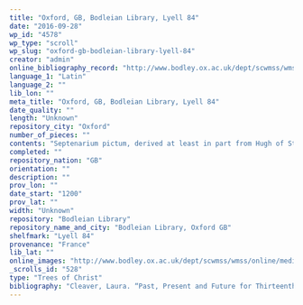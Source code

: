 ```yaml
---
title: "Oxford, GB, Bodleian Library, Lyell 84"
date: "2016-09-28"
wp_id: "4578"
wp_type: "scroll"
wp_slug: "oxford-gb-bodleian-library-lyell-84"
creator: "admin"
online_bibliography_record: "http://www.bodley.ox.ac.uk/dept/scwmss/wmss/online/medieval/lyell/lyell.html"
language_1: "Latin"
language_2: ""
lib_lon: ""
meta_title: "Oxford, GB, Bodleian Library, Lyell 84"
date_quality: ""
length: "Unknown"
repository_city: "Oxford"
number_of_pieces: ""
contents: "Septenarium pictum, derived at least in part from Hugh of St. Victor, De quinque septenis."
completed: ""
repository_nation: "GB"
orientation: ""
description: ""
prov_lon: ""
date_start: "1200"
prov_lat: ""
width: "Unknown"
repository: "Bodleian Library"
repository_name_and_city: "Bodleian Library, Oxford GB"
shelfmark: "Lyell 84"
provenance: "France"
lib_lat: ""
online_images: "http://www.bodley.ox.ac.uk/dept/scwmss/wmss/online/medieval/lyell/images/00843518.jpg"
_scrolls_id: "528"
type: "Trees of Christ"
bibliography: "Cleaver, Laura. “Past, Present and Future for Thirteenth-Century Wales: Two Diagrams in British Library, Cotton Roll XIV.12.” Electronic British Library Journal, 2013, 1–26."
---
```




